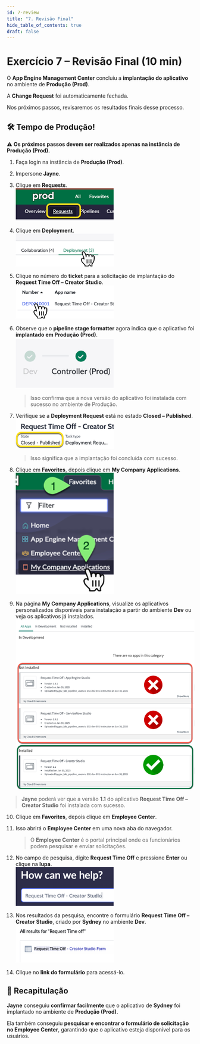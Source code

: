 ```yaml
---
id: 7-review
title: "7. Revisão Final"
hide_table_of_contents: true
draft: false
---
```


# Exercício 7 – Revisão Final (10 min)

O **App Engine Management Center** concluiu a **implantação do aplicativo** no ambiente de **Produção (Prod)**.  

A **Change Request** foi automaticamente fechada.  

Nos próximos passos, revisaremos os resultados finais desse processo.  

## 🛠️ Tempo de Produção!  

⚠️ **Os próximos passos devem ser realizados apenas na instância de Produção (Prod).**  

1. Faça login na instância de **Produção (Prod)**.  
2. Impersone **Jayne**.  
3. Clique em **Requests**.  
   ![](../images/2025-02-11-14-25-36.png)
4. Clique em **Deployment**.  
   ![](../images/2025-02-11-14-25-42.png)
5. Clique no número do **ticket** para a solicitação de implantação do **Request Time Off – Creator Studio**.  
   ![](../images/2025-02-11-14-25-50.png)
6. Observe que o **pipeline stage formatter** agora indica que o aplicativo foi **implantado em Produção (Prod)**. 
   ![](../images/2025-02-11-14-25-57.png) 
   > Isso confirma que a nova versão do aplicativo foi instalada com sucesso no ambiente de Produção.  

7. Verifique se a **Deployment Request** está no estado **Closed – Published**.  
    ![](../images/2025-02-11-14-26-08.png)
   > Isso significa que a implantação foi concluída com sucesso.  

8. Clique em **Favorites**, depois clique em **My Company Applications**. 
   ![](../images/2025-02-11-14-26-15.png) 
9.  Na página **My Company Applications**, visualize os aplicativos personalizados disponíveis para instalação a partir do ambiente **Dev** ou veja os aplicativos já instalados.  
    ![](../images/2025-02-11-14-26-29.png)
   > **Jayne** poderá ver que a versão **1.1** do aplicativo **Request Time Off – Creator Studio** foi instalada com sucesso.  

10. Clique em **Favorites**, depois clique em **Employee Center**.  
11. Isso abrirá o **Employee Center** em uma nova aba do navegador.  

    > O **Employee Center** é o portal principal onde os funcionários podem pesquisar e enviar solicitações.  

12. No campo de pesquisa, digite **Request Time Off** e pressione **Enter** ou clique na **lupa**.  
    ![](../images/2025-02-11-14-26-47.png)
13. Nos resultados da pesquisa, encontre o formulário **Request Time Off – Creator Studio**, criado por **Sydney** no ambiente **Dev**. 
    ![](../images/2025-02-11-14-26-53.png) 
14. Clique no **link do formulário** para acessá-lo.  

## 🎯 Recapitulação  

**Jayne** conseguiu **confirmar facilmente** que o aplicativo de **Sydney** foi implantado no ambiente de **Produção (Prod)**.  

Ela também conseguiu **pesquisar e encontrar o formulário de solicitação no Employee Center**, garantindo que o aplicativo esteja disponível para os usuários.  
